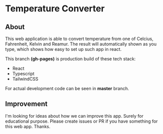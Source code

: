 # Temperature Converter

## About
This web application is able to convert temperature from one of Celcius, Fahrenheit, Kelvin and Reamur. The result will automatically shown as you type, which shows how easy to set up such app in react.

This branch **(gh-pages)** is production build of these tech stack:
- React
- Typescript
- TailwindCSS

For actual development code can be seen in **master** branch.

## Improvement
I'm looking for ideas about how we can improve this app. Surely for educational purpose. Please create issues or PR if you have something for this web app. Thanks.
